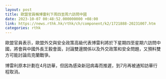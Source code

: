 ```yaml
---
layout: post
title: 歐盟官員稱博雷利下周四至周六訪問中國
date: 2023-10-07 00:48:52.000000000 +08:00
link: https://news.rthk.hk/rthk/ch/component/k2/1721888-20231007.htm
categories: rthk
---
```


歐盟官員表示，歐盟外交與安全政策高級代表博雷利將於下星期四至星期六訪問中國，將會與中國外長王毅會面，討論雙邊關係以及外交政策和安全問題，又預料雙方可能討論烏克蘭戰爭。

博雷利原本計劃在4月訪華，但因為感染新冠病毒而推遲，到7月再被通知訪華行程取消。
